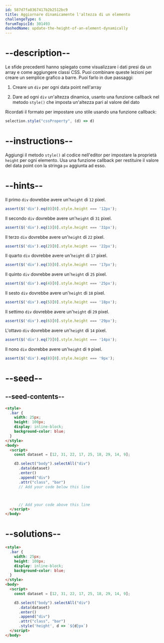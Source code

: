 ```yaml
---
id: 587d7fa8367417b2b2512bc9
title: Aggiornare dinamicamente l'altezza di un elemento
challengeType: 6
forumTopicId: 301493
dashedName: update-the-height-of-an-element-dynamically
---
```


# --description--

Le sfide precedenti hanno spiegato come visualizzare i dati presi da un array e come aggiungere classi CSS. Puoi combinare queste lezioni per creare un semplice grafico a barre. Puoi farlo in due passaggi:

1) Creare un `div` per ogni data point nell'array

2) Dare ad ogni `div` un'altezza dinamica, usanto una funzione callback nel metodo `style()` che imposta un'altezza pari al valore del dato

Ricordati il formato per impostare uno stile usando una funzione callback:

```js
selection.style("cssProperty", (d) => d)
```

# --instructions--

Aggiungi il metodo `style()` al codice nell'editor per impostare la proprietà `height` per ogni elemento. Usa una funzione callback per restituire il valore del data point con la stringa `px` aggiunta ad esso.

# --hints--

Il primo `div` dovrebbe avere un'`height` di `12` pixel.

```js
assert($('div').eq(0)[0].style.height === '12px');
```

Il secondo `div` dovrebbe avere un'`height` di `31` pixel.

```js
assert($('div').eq(1)[0].style.height === '31px');
```

Il terzo `div` dovrebbe avere un'`height` di `22` pixel.

```js
assert($('div').eq(2)[0].style.height === '22px');
```

Il quarto `div` dovrebbe avere un'`height` di `17` pixel.

```js
assert($('div').eq(3)[0].style.height === '17px');
```

Il quinto `div` dovrebbe avere un'`height` di `25` pixel.

```js
assert($('div').eq(4)[0].style.height === '25px');
```

Il sesto `div` dovrebbe avere un'`height` di `18` pixel.

```js
assert($('div').eq(5)[0].style.height === '18px');
```

Il settimo `div` dovrebbe avere un'`height` di `29` pixel.

```js
assert($('div').eq(6)[0].style.height === '29px');
```

L'ottavo `div` dovrebbe avere un'`height` di `14` pixel.

```js
assert($('div').eq(7)[0].style.height === '14px');
```

Il nono `div` dovrebbe avere un'`height` di `9` pixel.

```js
assert($('div').eq(8)[0].style.height === '9px');
```

# --seed--

## --seed-contents--

```html
<style>
  .bar {
    width: 25px;
    height: 100px;
    display: inline-block;
    background-color: blue;
  }
</style>
<body>
  <script>
    const dataset = [12, 31, 22, 17, 25, 18, 29, 14, 9];

    d3.select("body").selectAll("div")
      .data(dataset)
      .enter()
      .append("div")
      .attr("class", "bar")
      // Add your code below this line



      // Add your code above this line
  </script>
</body>
```

# --solutions--

```html
<style>
  .bar {
    width: 25px;
    height: 100px;
    display: inline-block;
    background-color: blue;
  }
</style>
<body>
  <script>
    const dataset = [12, 31, 22, 17, 25, 18, 29, 14, 9];

    d3.select("body").selectAll("div")
      .data(dataset)
      .enter()
      .append("div")
      .attr("class", "bar")
      .style('height', d => `${d}px`)
  </script>
</body>
```
